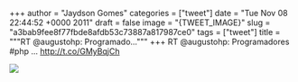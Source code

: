 
+++
author = "Jaydson Gomes"
categories = ["tweet"]
date = "Tue Nov 08 22:44:52 +0000 2011"
draft = false
image = "{TWEET_IMAGE}"
slug = "a3bab9fee8f77fbde8afdb53c73887a817987ce0"
tags = ["tweet"]
title = """RT @augustohp: Programado..."""
+++
RT @augustohp: Programadores #php ... http://t.co/GMyBqjCh

![](/images/tweet-media/134038704749686784-AdwxxByCQAADK1J.png)